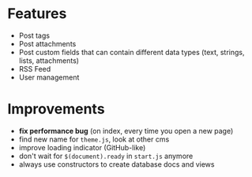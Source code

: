 # Features

- Post tags
- Post attachments
- Post custom fields that can contain different data types (text, strings, lists, attachments)
- RSS Feed
- User management

# Improvements

- **fix performance bug** (on index, every time you open a new page)
- find new name for `theme.js`, look at other cms
- improve loading indicator (GitHub-like)
- don't wait for `$(document).ready` in `start.js` anymore
- always use constructors to create database docs and views